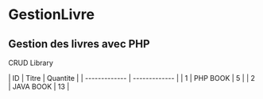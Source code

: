 # GestionLivre
## Gestion des livres avec PHP

CRUD Library

| ID  | Titre | Quantite |
| ------------- | ------------- |
| 1  | PHP BOOK  | 5 |
| 2  | JAVA BOOK  | 13 |
